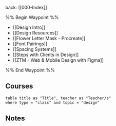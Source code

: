 back: [[000-Index]]

%% Begin Waypoint %%
- [[Design Intro]]
- [[Design Resources]]
- [[Flower Letter Mask - Procreate]]
- [[Font Pairings]]
- [[Spacing Systems]]
- [[Steps with Clients in Design]]
- [[ZTM - Web & Mobile Design with Figma]]

%% End Waypoint %%


## Courses

```dataview
table title as "Title", teacher as "Teacher/s"
where type = "class" and topic = "design"
```



## Notes






